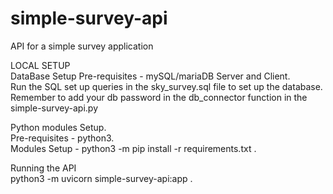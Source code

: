 # simple-survey-api
API for a simple survey application  

LOCAL SETUP  
DataBase Setup
Pre-requisites - mySQL/mariaDB Server and Client.  
Run the SQL set up queries in the sky_survey.sql file to set up the database.  
Remember to add your db password in the db_connector function in the simple-survey-api.py  

Python modules Setup.  
Pre-requisites - python3.  
Modules Setup - python3 -m pip install -r requirements.txt .  

Running the API  
python3 -m uvicorn simple-survey-api:app .
